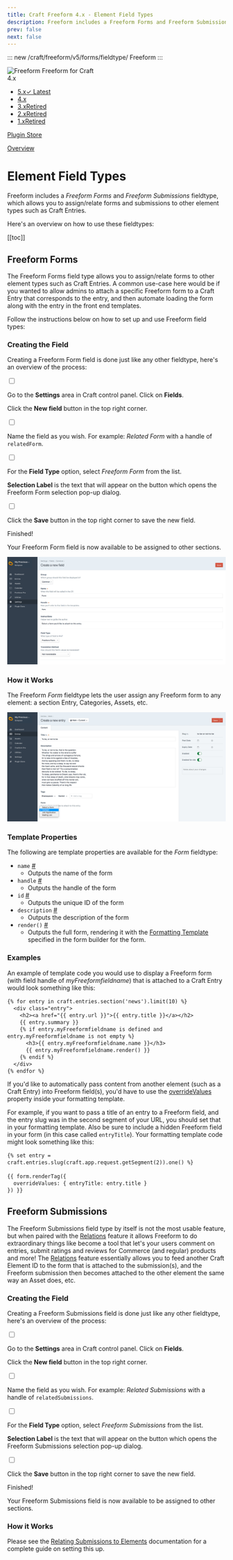 ```yaml
---
title: Craft Freeform 4.x - Element Field Types
description: Freeform includes a Freeform Forms and Freeform Submissions fieldtype, which allows you to assign/relate forms and submissions to other element types such as Craft Entries.
prev: false
next: false
---
```


<meta property="og:image" content="https://docs.solspace.com/extras/social/craft/freeform/freeform.png" />

::: new /craft/freeform/v5/forms/fieldtype/
Freeform
:::

<div id="pr-heading">
    <img src="https://docs.solspace.com/extras/icons/products/freeform-icon.png" alt="Freeform" class="pr-image">
    <span class="pr-name">Freeform</span>
    <span class="pr-category">for Craft</span>
    <div class="pr-v-wrapper">
        <div class="pr-v">
            <span class="pr-v-v">4.x</span>
            <span class="pr-v-arrow arrow down"></span>
        </div>
        <ul class="pr-v-list">
            <li><a href="/craft/freeform/v5/">5.x<span class="pr-v-type pr-latest">✓ Latest</span></a></li>
            <li><a href="/craft/freeform/v4/">4.x</a></li>
            <li><a href="/craft/freeform/v3/">3.x<span class="pr-v-type pr-retired">Retired</span></a></li>
            <li><a href="/craft/freeform/v2/">2.x<span class="pr-v-type pr-retired">Retired</span></a></li>
            <li><a href="/craft/freeform/v1/">1.x<span class="pr-v-type pr-retired">Retired</span></a></li>
        </ul>
    </div>
    <div class="pr-buy">
        <a href="https://plugins.craftcms.com/freeform" class="button button-blue"><span class="external-url">Plugin Store</span></a>
    </div>
</div>

<span class="page-section"><a href="/craft/freeform/v4/overview/">Overview</a></span>

# Element Field Types

Freeform includes a *Freeform Forms* and *Freeform Submissions* fieldtype, which allows you to assign/relate forms and submissions to other element types such as Craft Entries.

Here's an overview on how to use these fieldtypes:


[[toc]]


## Freeform Forms

The Freeform Forms field type allows you to assign/relate forms to other element types such as Craft Entries. A common use-case here would be if you wanted to allow admins to attach a specific Freeform form to a Craft Entry that corresponds to the entry, and then automate loading the form along with the entry in the front end templates.

Follow the instructions below on how to set up and use Freeform field types:

### Creating the Field
Creating a Freeform Form field is done just like any other fieldtype, here's an overview of the process:

<div class="step">
<label for="step1a"><input type="checkbox" class="step-check" id="step1a">

Go to the **Settings** area in Craft control panel. Click on **Fields**.

</label>

Click the **New field** button in the top right corner.

</div>

<div class="step">
<label for="step2a"><input type="checkbox" class="step-check" id="step2a">

Name the field as you wish. For example: *Related Form* with a handle of `relatedForm`.

</label>
</div>

<div class="step">
<label for="step3a"><input type="checkbox" class="step-check" id="step3a">

For the **Field Type** option, select *Freeform Form* from the list.

</label>

**Selection Label** is the text that will appear on the button which opens the Freeform Form selection pop-up dialog.

</div>

<div class="step">
<label for="step4a"><input type="checkbox" class="step-check" id="step4a">

Click the **Save** button in the top right corner to save the new field.

</label>
</div>

<div class="step-finished">Finished!</div>
<div class="counter-reset"></div>

Your Freeform Form field is now available to be assigned to other sections.

![Create New Fieldtype](../images/cp_fieldtype-create.png)

### How it Works
The Freeform *Form* fieldtype lets the user assign any Freeform form to any element: a section Entry, Categories, Assets, etc.

![Using Fieldtype](../images/cp_fieldtype-entry.png)

### Template Properties

The following are template properties are available for the *Form* fieldtype:

* `name` <a href="#param-name" id="param-name" class="docs-anchor">#</a>
	* Outputs the name of the form
* `handle` <a href="#param-handle" id="param-handle" class="docs-anchor">#</a>
	* Outputs the handle of the form
* `id` <a href="#param-id" id="param-id" class="docs-anchor">#</a>
	* Outputs the unique ID of the form
* `description` <a href="#param-description" id="param-description" class="docs-anchor">#</a>
	* Outputs the description of the form
* `render()` <a href="#param-render" id="param-render" class="docs-anchor">#</a>
	* Outputs the full form, rendering it with the [Formatting Template](./formatting-templates.md) specified in the form builder for the form.

### Examples
An example of template code you would use to display a Freeform form (with field handle of *myFreeformfieldname*) that is attached to a Craft Entry would look something like this:

``` twig
{% for entry in craft.entries.section('news').limit(10) %}
  <div class="entry">
    <h2><a href="{{ entry.url }}">{{ entry.title }}</a></h2>
    {{ entry.summary }}
    {% if entry.myFreeformfieldname is defined and entry.myFreeformfieldname is not empty %}
      <h3>{{ entry.myFreeformfieldname.name }}</h3>
      {{ entry.myFreeformfieldname.render() }}
    {% endif %}
  </div>
{% endfor %}
```

If you'd like to automatically pass content from another element (such as a Craft Entry) into Freeform field(s), you'd have to use the [overrideValues](../templates/objects/form.md#prop-custattr-overridevalues) property inside your formatting template.

For example, if you want to pass a title of an entry to a Freeform field, and the entry slug was in the second segment of your URL, you should set that in your formatting template. Also be sure to include a hidden Freeform field in your form (in this case called `entryTitle`). Your formatting template code might look something like this:

``` twig
{% set entry = craft.entries.slug(craft.app.request.getSegment(2)).one() %}

{{ form.renderTag({
  overrideValues: { entryTitle: entry.title }
}) }}
```


## Freeform Submissions

The Freeform Submissions field type by itself is not the most usable feature, but when paired with the [Relations](./relations.md) feature it allows Freeform to do extraordinary things like become a tool that let's your users comment on entries, submit ratings and reviews for Commerce (and regular) products and more! The [Relations](./relations.md) feature essentially allows you to feed another Craft Element ID to the form that is attached to the submission(s), and the Freeform submission then becomes attached to the other element the same way an Asset does, etc.

### Creating the Field
Creating a Freeform Submissions field is done just like any other fieldtype, here's an overview of the process:

<div class="step">
<label for="step1b"><input type="checkbox" class="step-check" id="step1b">

Go to the **Settings** area in Craft control panel. Click on **Fields**.

</label>

Click the **New field** button in the top right corner.

</div>

<div class="step">
<label for="step2b"><input type="checkbox" class="step-check" id="step2b">

Name the field as you wish. For example: *Related Submissions* with a handle of `relatedSubmissions`.

</label>
</div>

<div class="step">
<label for="step3b"><input type="checkbox" class="step-check" id="step3b">

For the **Field Type** option, select *Freeform Submissions* from the list.

</label>

**Selection Label** is the text that will appear on the button which opens the Freeform Submissions selection pop-up dialog.

</div>

<div class="step">
<label for="step4b"><input type="checkbox" class="step-check" id="step4b">

Click the **Save** button in the top right corner to save the new field.

</label>
</div>

<div class="step-finished">Finished!</div>

Your Freeform Submissions field is now available to be assigned to other sections.

### How it Works

Please see the [Relating Submissions to Elements](./relations.md) documentation for a complete guide on setting this up.